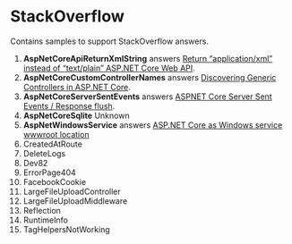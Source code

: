 # StackOverflow
Contains samples to support StackOverflow answers.

1. **AspNetCoreApiReturnXmlString** answers [Return “application/xml” instead of “text/plain” ASP.NET Core Web API][0].
1. **AspNetCoreCustomControllerNames** answers [Discovering Generic Controllers in ASP.NET Core][1].
1. **AspNetCoreServerSentEvents** answers [ASPNET Core Server Sent Events / Response flush][2].
1. **AspNetCoreSqlite** Unknown
1. **AspNetWindowsService** answers [ASP.NET Core as Windows service wwwroot location][4]
1. CreatedAtRoute                 
1. DeleteLogs                     
1. Dev82                          
1. ErrorPage404                   
1. FacebookCookie                 
1. LargeFileUploadController      
1. LargeFileUploadMiddleware      
1. Reflection                     
1. RuntimeInfo                    
1. TagHelpersNotWorking           

[0]: http://stackoverflow.com/q/36682240/1108891
[1]: http://stackoverflow.com/q/36680933/1108891
[2]: http://stackoverflow.com/q/36227565/1108891
[4]: http://stackoverflow.com/q/36062431/1108891
